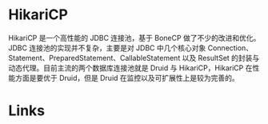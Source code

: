 # HikariCP

HikariCP 是一个高性能的 JDBC 连接池，基于 BoneCP 做了不少的改进和优化。JDBC 连接池的实现并不复杂，主要是对 JDBC 中几个核心对象 Connection、Statement、PreparedStatement、CallableStatement 以及 ResultSet 的封装与动态代理。目前主流的两个数据库连接池就是 Druid 与 HikariCP，HikariCP 在性能方面是要优于 Druid，但是 Druid 在监控以及可扩展性上是较为完善的。

# Links

